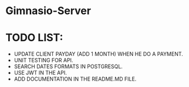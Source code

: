 # Gimnasio-Server

# TODO LIST:

- UPDATE CLIENT PAYDAY (ADD 1 MONTH) WHEN HE DO A PAYMENT.
- UNIT TESTING FOR API.
- SEARCH DATES FORMATS IN POSTGRESQL.
- USE JWT IN THE API.
- ADD DOCUMENTATION IN THE README.MD FILE.
